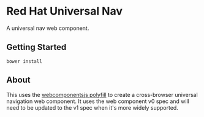 # Red Hat Universal Nav

A universal nav web component.

## Getting Started
```
bower install
```

## About

This uses the [webcomponentsjs polyfill](http://webcomponents.org/) to create a cross-browser universal navigation web component. It uses the web component v0 spec and will need to be updated to the v1 spec when it's more widely supported.
